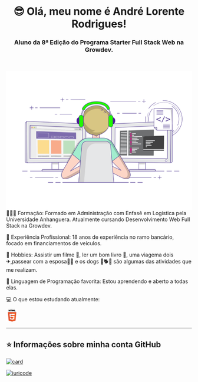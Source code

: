 <h1 align="center">😎 Olá, meu nome é <strong>André Lorente Rodrigues!</strong></h1>

<h3 align="center">Aluno da 8&ordf; Edição do Programa Starter Full Stack Web na Growdev.</h3> 
<br>
<p><img align="right" src="https://github.com/Andreloren/Andreloren/blob/main/Images/programar-mao-massa.gif" alt="Mão na Massa" /></p>

👨🏻‍🎓 Formação: Formado em Administração com Enfasê em Logística pela Universidade Anhanguera. Atualmente cursando Desenvolvimento Web Full Stack na Growdev.

💬 Experiência Profissional: 18 anos de experiência no ramo bancário, focado em financiamentos de veículos.

🥳 Hobbies: Assistir um filme 🎥, ler um bom livro 📕, uma viagema dois ✈,passear com a esposa👩🏻 e os dogs 🐶🐕🐩 são algumas das atividades que me realizam.

🚀 Linguagem de Programação favorita: Estou aprendendo e aberto a todas elas.

💻 O que estou estudando atualmente:
<br>

<code><img height="32" src="https://raw.githubusercontent.com/github/explore/80688e429a7d4ef2fca1e82350fe8e3517d3494d/topics/html/html.png" alt="HTML5"/></code>

---

## ⭐ Informações sobre minha conta GitHub

<!--
**Andreloren/Andreloren** is a ✨ _special_ ✨ repository because its `README.md` (this file) appears on your GitHub profile.

Here are some ideas to get you started:

- 🔭 I’m currently working on ...
- 🌱 I’m currently learning ...
- 👯 I’m looking to collaborate on ...
- 🤔 I’m looking for help with ...
- 💬 Ask me about ...
- 📫 How to reach me: ...
- 😄 Pronouns: ...
- ⚡ Fun fact: ...
-->

[![card](https://github-readme-stats.vercel.app/api?username=Andreloren&theme=dark&show_icons=true)](https://github.com/Andreloren/)

[![iuricode](https://github-readme-stats.vercel.app/api/top-langs/?username=Andreloren&hide=html&layout=compact=true&theme=default)](https://github.com/Andreloren/)

